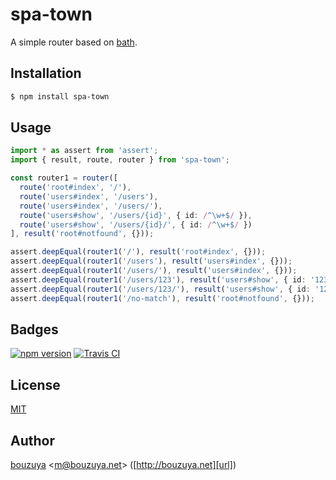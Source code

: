 # spa-town

A simple router based on [bath][bouzuya/bath].

[bouzuya/bath]: https://github.com/bouzuya/bath

## Installation

```bash
$ npm install spa-town
```

## Usage

```ts
import * as assert from 'assert';
import { result, route, router } from 'spa-town';

const router1 = router([
  route('root#index', '/'),
  route('users#index', '/users'),
  route('users#index', '/users/'),
  route('users#show', '/users/{id}', { id: /^\w+$/ }),
  route('users#show', '/users/{id}/', { id: /^\w+$/ })
], result('root#notfound', {}));

assert.deepEqual(router1('/'), result('root#index', {}));
assert.deepEqual(router1('/users'), result('users#index', {}));
assert.deepEqual(router1('/users/'), result('users#index', {}));
assert.deepEqual(router1('/users/123'), result('users#show', { id: '123' }));
assert.deepEqual(router1('/users/123/'), result('users#show', { id: '123' }));
assert.deepEqual(router1('/no-match'), result('root#notfound', {}));
```

## Badges

[![npm version][npm-badge-url]][npm-url]
[![Travis CI][travisci-badge-url]][travisci-url]

[npm-badge-url]: https://badge.fury.io/js/spa-town.svg
[npm-url]: https://www.npmjs.com/package/spa-town
[travisci-badge-url]: https://travis-ci.org/bouzuya/spa-town.svg?branch=master
[travisci-url]: https://travis-ci.org/bouzuya/spa-town

## License

[MIT](LICENSE)

## Author

[bouzuya][user] &lt;[m@bouzuya.net][email]&gt; ([http://bouzuya.net][url])

[user]: https://github.com/bouzuya
[email]: mailto:m@bouzuya.net
[url]: http://bouzuya.net

